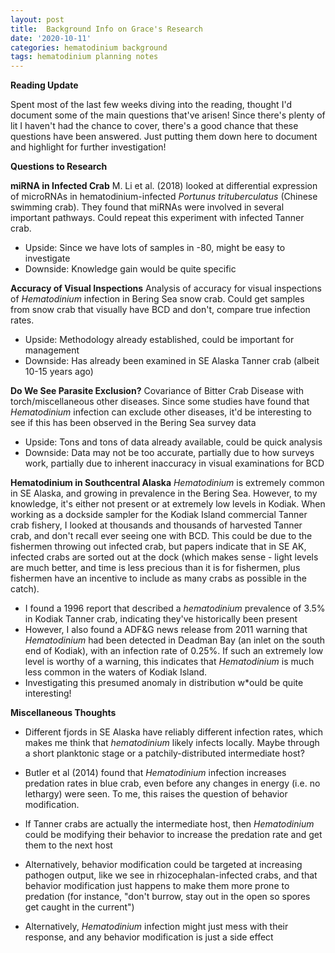 ```yaml
---
layout: post
title:  Background Info on Grace's Research
date: '2020-10-11'
categories: hematodinium background
tags: hematodinium planning notes
---
```


**Reading Update**

Spent most of the last few weeks diving into the reading, thought I'd document some of the main questions that've arisen! Since there's plenty of lit I haven't had the chance to cover, there's a good chance that these questions have been answered. Just putting them down here to document and highlight for further investigation!

**Questions to Research**

**miRNA in Infected Crab**
M. Li et al. (2018) looked at differential expression of microRNAs in hematodinium-infected _Portunus trituberculatus_ (Chinese swimming crab). They found that miRNAs were involved in several important pathways. Could repeat this experiment with infected Tanner crab.

- Upside: Since we have lots of samples in -80, might be easy to investigate
- Downside: Knowledge gain would be quite specific

**Accuracy of Visual Inspections**
Analysis of accuracy for visual inspections of _Hematodinium_ infection in Bering Sea snow crab. Could get samples from snow crab that visually have BCD and don't, compare true infection rates.

- Upside: Methodology already established, could be important for management
- Downside: Has already been examined in SE Alaska Tanner crab (albeit 10-15 years ago)

**Do We See Parasite Exclusion?**
Covariance of Bitter Crab Disease with torch/miscellaneous other diseases. Since some studies have found that _Hematodinium_ infection can exclude other diseases, it'd be interesting to see if this has been observed in the Bering Sea survey data

- Upside: Tons and tons of data already available, could be quick analysis
- Downside: Data may not be too accurate, partially due to how surveys work, partially due to inherent inaccuracy in visual examinations for BCD

**Hematodinium in Southcentral Alaska**
_Hematodinium_ is extremely common in SE Alaska, and growing in prevalence in the Bering Sea. However, to my knowledge, it's either not present or at extremely low levels in Kodiak. When working as a dockside sampler for the Kodiak Island commercial Tanner crab fishery, I looked at thousands and thousands of harvested Tanner crab, and don't recall ever seeing one with BCD. This could be due to the fishermen throwing out infected crab, but papers indicate that in SE AK, infected crabs are sorted out at the dock (which makes sense - light levels are much better, and time is less precious than it is for fishermen, plus fishermen have an incentive to include as many crabs as possible in the catch). 
- I found a 1996 report that described a _hematodinium_ prevalence of 3.5% in Kodiak Tanner crab, indicating they've historically been present
- However, I also found a ADF&G news release from 2011 warning that _Hematodinium_ had been detected in Deadman Bay (an inlet on the south end of Kodiak), with an infection rate of 0.25%. If such an extremely low level is worthy of a warning, this indicates that _Hematodinium_ is much less common in the waters of Kodiak Island.
- Investigating this presumed anomaly in distribution w*ould be quite interesting!

**Miscellaneous Thoughts**
- Different fjords in SE Alaska have reliably different infection rates, which makes me think that _hematodinium_ likely infects locally. Maybe through a short planktonic stage or a patchily-distributed intermediate host?

- Butler et al (2014) found that _Hematodinium_ infection increases predation rates in blue crab, even before any changes in energy (i.e. no lethargy) were seen. To me, this raises the question of behavior modification. 
- If Tanner crabs are actually the intermediate host, then _Hematodinium_ could be modifying their behavior to increase the predation rate and get them to the next host
- Alternatively, behavior modification could be targeted at increasing pathogen output, like we see in rhizocephalan-infected crabs, and that behavior modification just happens to make them more prone to predation (for instance, "don't burrow, stay out in the open so spores get caught in the current")
- Alternatively, _Hematodinium_ infection might just mess with their response, and any behavior modification is just a side effect